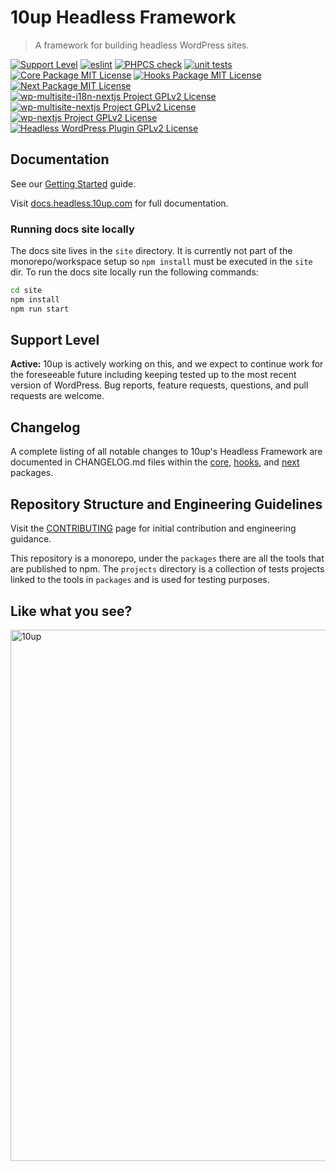
# 10up Headless Framework

> A framework for building headless WordPress sites.

[![Support Level](https://img.shields.io/badge/support-active-green.svg)](#support-level) [![eslint](https://github.com/10up/headless/actions/workflows/eslint.yml/badge.svg)](https://github.com/10up/headless/actions/workflows/eslint.yml) [![PHPCS check](https://github.com/10up/headless/actions/workflows/phpcs.yml/badge.svg)](https://github.com/10up/headless/actions/workflows/phpcs.yml) [![unit tests](https://github.com/10up/headless/actions/workflows/unit-tests.yml/badge.svg)](https://github.com/10up/headless/actions/workflows/unit-tests.yml)
[![Core Package MIT License](https://img.shields.io/badge/core%20package-MIT-green)](https://github.com/10up/headless/blob/develop/packages/core/LICENSE.md) [![Hooks Package MIT License](https://img.shields.io/badge/hooks%20package-MIT-green)](https://github.com/10up/headless/blob/develop/packages/hooks/LICENSE.md) [![Next Package MIT License](https://img.shields.io/badge/next%20package-MIT-green)](https://github.com/10up/headless/blob/develop/packages/next/LICENSE.md)
[![wp-multisite-i18n-nextjs Project GPLv2 License](https://img.shields.io/badge/wp--multisite--i18n--nextjs%20project-GPLv2-orange)](https://github.com/10up/headless/blob/develop/projects/wp-multisite-i18n-nextjs/LICENSE.md) [![wp-multisite-nextjs Project GPLv2 License](https://img.shields.io/badge/wp--multisite--nextjs%20project-GPLv2-orange)](https://github.com/10up/headless/blob/develop/projects/wp-multisite-nextjs/LICENSE.md) [![wp-nextjs Project GPLv2 License](https://img.shields.io/badge/wp--nextjs%20package-GPLv2-orange)](https://github.com/10up/headless/blob/develop/projects/wp-nextjs/LICENSE.md)
[![Headless WordPress Plugin GPLv2 License](https://img.shields.io/badge/Headless%20WordPress%20plugin-GPLv2-orange)](https://github.com/10up/headless/blob/develop/wp/tenup-headless-wp/LICENSE.md)

## Documentation

See our [Getting Started](http://docs.headless.10up.com/pages/getting-started.html) guide.

Visit [docs.headless.10up.com](https://docs.headless.10up.com) for full documentation.

### Running docs site locally

The docs site lives in the `site` directory. It is currently not part of the monorepo/workspace setup so `npm install` must be executed in the `site` dir. To run the docs site locally run the following commands:

```bash
cd site
npm install
npm run start
```

## Support Level

**Active:** 10up is actively working on this, and we expect to continue work for the foreseeable future including keeping tested up to the most recent version of WordPress.  Bug reports, feature requests, questions, and pull requests are welcome.

## Changelog

A complete listing of all notable changes to 10up's Headless Framework are documented in CHANGELOG.md files within the [core](https://github.com/10up/headless/blob/develop/packages/core/CHANGELOG.md), [hooks](https://github.com/10up/headless/blob/develop/packages/hooks/CHANGELOG.md), and [next](https://github.com/10up/headless/blob/develop/packages/next/CHANGELOG.md) packages.

## Repository Structure and Engineering Guidelines

Visit the [CONTRIBUTING](/CONTRIBUTING.md) page for initial contribution and engineering guidance.

This repository is a monorepo, under the `packages` there are all the tools that are published to npm. The `projects` directory is a collection of tests projects linked to the tools in `packages` and is used for testing purposes.

## Like what you see?

<a href="http://10up.com/contact/"><img src="https://10up.com/uploads/2016/10/10up-Github-Banner.png" width="850" alt="10up" /></a>
